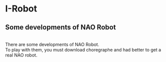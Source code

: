 # I-Robot
## Some developments of NAO Robot
<br>There are some developments of NAO Robot. </br>
To play with them, you must download choregraphe and had better to get a real NAO robot.

